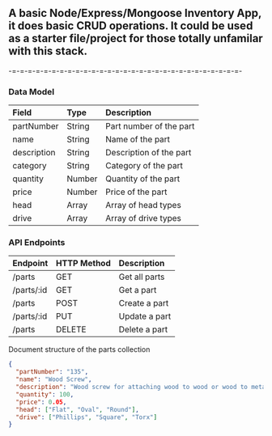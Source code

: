## A basic Node/Express/Mongoose Inventory App, it does basic CRUD operations. It could be used as a starter file/project for those totally unfamilar with this stack.

-=-=-=-=-=-=-=-=-=-=-=-=-=-=-=-=-=-=-=-=-=-=-=-=-=-=-=-=-=-

### Data Model

| Field       | Type   | Description             |
| :---------- | :----- | :---------------------- |
| partNumber  | String | Part number of the part |
| name        | String | Name of the part        |
| description | String | Description of the part |
| category    | String | Category of the part    |
| quantity    | Number | Quantity of the part    |
| price       | Number | Price of the part       |
| head        | Array  | Array of head types     |
| drive       | Array  | Array of drive types    |

### API Endpoints

| Endpoint   | HTTP Method | Description   |
| :--------- | :---------- | :------------ |
| /parts     | GET         | Get all parts |
| /parts/:id | GET         | Get a part    |
| /parts     | POST        | Create a part |
| /parts/:id | PUT         | Update a part |
| /parts     | DELETE      | Delete a part |


Document structure of the parts collection

```json
{
  "partNumber": "135",
  "name": "Wood Screw",
  "description": "Wood screw for attaching wood to wood or wood to metal",
  "quantity": 100,
  "price": 0.05,
  "head": ["Flat", "Oval", "Round"],
  "drive": ["Phillips", "Square", "Torx"]
}
```
